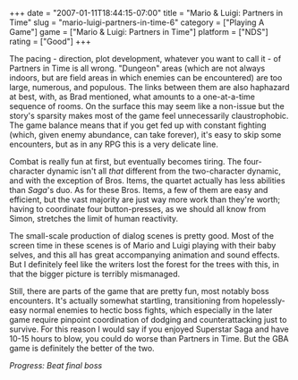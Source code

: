 +++
date = "2007-01-11T18:44:15-07:00"
title = "Mario & Luigi: Partners in Time"
slug = "mario-luigi-partners-in-time-6"
category = ["Playing A Game"]
game = ["Mario & Luigi: Partners in Time"]
platform = ["NDS"]
rating = ["Good"]
+++

The pacing - direction, plot development, whatever you want to call it - of Partners in Time is all wrong.  "Dungeon" areas (which are not always indoors, but are field areas in which enemies can be encountered) are too large, numerous, and populous.  The links between them are also haphazard at best, with, as Brad mentioned, what amounts to a one-at-a-time sequence of rooms.  On the surface this may seem like a non-issue but the story's sparsity makes most of the game feel unnecessarily claustrophobic.  The game balance means that if you get fed up with constant fighting (which, given enemy abundance, can take forever), it's easy to skip some encounters, but as in any RPG this is a very delicate line.

Combat is really fun at first, but eventually becomes tiring.  The four-character dynamic isn't all <i>that</i> different from the two-character dynamic, and with the exception of Bros. Items, the quartet actually has less abilities than <i>Saga</i>'s duo.  As for these Bros. Items, a few of them are easy and efficient, but the vast majority are just way more work than they're worth; having to coordinate four button-presses, as we should all know from Simon, stretches the limit of human reactivity.

The small-scale production of dialog scenes is pretty good.  Most of the screen time in these scenes is of Mario and Luigi playing with their baby selves, and this all has great accompanying animation and sound effects.  But I definitely feel like the writers lost the forest for the trees with this, in that the bigger picture is terribly mismanaged.

Still, there are parts of the game that are pretty fun, most notably boss encounters.  It's actually somewhat startling, transitioning from hopelessly-easy normal enemies to hectic boss fights, which especially in the later game require pinpoint coordination of dodging and counterattacking just to survive.  For this reason I would say if you enjoyed Superstar Saga and have 10-15 hours to blow, you could do worse than Partners in Time.  But the GBA game is definitely the better of the two.

<i>Progress: Beat final boss</i>
